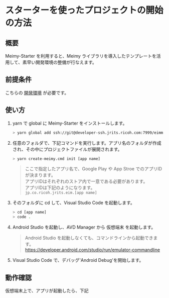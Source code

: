 # スターターを使ったプロジェクトの開始の方法

## 概要

Meimy-Starter を利用すると、Meimy ライブラリを導入したテンプレートを活用して、素早い開発環境の整備が行なえます。

## 前提条件

こちらの [開発環境](developmentEnv.md) が必要です。

## 使い方

1. yarn で global に Meimy-Starter をインストールします。

    ```bash
    > yarn global add ssh://git@developer-ssh.jrits.ricoh.com:7999/eimmobile/meimy-starter.git
    ```

1. 任意のフォルダで、下記コマンドを実行します。アプリ名のフォルダが作成され、その中にプロジェクトファイルが展開されます。

    ```bash
    > yarn create-meimy.cmd init [app name]
    ```

    > ここで指定したアプリ名で、Google Play や App Stroe でのアプリIDが決まります。  
    > アプリIDはそれぞれのストア内で一意である必要があります。  
    > アプリIDは下記のようになります。  
    > ```jp.co.ricoh.jrits.eim.[app name]```

1. そのフォルダに cd して、Visual Studio Code を起動します。

    ```bash
    > cd [app name]
    > code .
    ```

1. Android Studio を起動し、AVD Manager から 仮想端末 を起動します。

    > Android Studio を起動しなくても、コマンドラインから起動できます。  
    > https://developer.android.com/studio/run/emulator-commandline

1. Visual Studio Code で、デバッグ'Android Debug'を開始します。

## 動作確認

仮想端末上で、アプリが起動したら、下記
